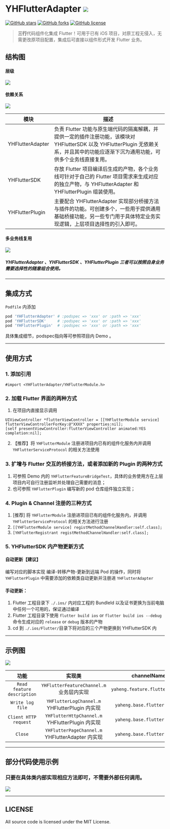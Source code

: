 # YHFlutterAdapter ![](http://git.oschina.net/NSLogHeng/imageFiles/raw/master/codeAvatar.png)

[![GitHub stars](https://img.shields.io/github/stars/jiisd/YHFlutterAdapter.svg)](https://github.com/jiisd/YHFlutterAdapter/stargazers)
[![GitHub forks](https://img.shields.io/github/forks/jiisd/YHFlutterAdapter.svg)](https://github.com/jiisd/YHFlutterAdapter/network)
[![GitHub license](https://img.shields.io/github/license/jiisd/YHFlutterAdapter.svg)](https://github.com/jiisd/YHFlutterAdapter/blob/master/LICENSE)

> **三行**代码组件化集成 Flutter！可用于已有 iOS 项目，对原工程无侵入，无需更改原项目配置，集成后可直接以组件形式开发 Flutter 业务。
 

## 结构图
#### 层级

![](https://raw.githubusercontent.com/jiisd/YHFlutterAdapter/master/diagram.png)


#### 依赖关系
![](https://raw.githubusercontent.com/jiisd/YHFlutterAdapter/master/diagram02.png)

 
| 模块 | 描述 |
| --- | --- |
| YHFlutterAdapter | 负责 Flutter 功能与原生端代码的隔离解耦，并提供一定的插件注册功能，该模块对 YHFlutterSDK 以及 YHFlutterPlugin 无依赖关系，并且其中的功能应逐渐下沉为通用功能，可供多个业务线直接复用。 |
| YHFlutterSDK | 存放 Flutter 项目编译后生成的产物，各个业务线可针对于自己的 Flutter 项目需求来生成对应的独立产物，与 YHFlutterAdapter 和 YHFlutterPlugin 组装使用。 |
| YHFlutterPlugin | 主要配合 YHFlutterAdapter 实现部分桥接方法与插件的功能。可创建多个，一些用于提供通用基础桥接功能，另一些专门用于具体特定业务实现逻辑，上层项目选择性的引入即可。 |

#### 多业务线复用

![](https://raw.githubusercontent.com/jiisd/YHFlutterAdapter/master/diagram03.png)
##### YHFlutterAdapter 、YHFlutterSDK 、YHFlutterPlugin 三者可以按照自身业务需要选择性的随意组合使用。

-----

## 集成方式

`Podfile` 内添加

```ruby
pod 'YHFlutterAdapter' # :podspec => 'xxx' or :path => 'xxx'
pod 'YHFlutterSDK'     # :podspec => 'xxx' or :path => 'xxx'
pod 'YHFlutterPlugin'  # :podspec => 'xxx' or :path => 'xxx'
```
具体集成细节，podspec指向等可参照项目内 Demo 。

-----

## 使用方式
### 1. 添加引用

```objc
#import <YHFlutterAdapter/YHFlutterModule.h>
```

### 2. 加载 Flutter 界面的两种方式

1. 在项目内直接显示调用
```objc
UIViewController *flutterViewController = [[YHFlutterModule service] flutterViewControllerForKey:@"XXXX" properties:nil];
[self presentViewController:flutterViewController animated:YES completion:nil];
```
2. 【推荐】将 ``YHFlutterModule`` 注册进项目内已有的组件化服务内并调用 ``YHFlutterServiceProtocol`` 的相关方法使用

### 3. 扩增与 Flutter 交互的桥接方法，或者添加新的 Plugin 的两种方式

1. 可参照 Demo 内的 ``YHFlutterFeatureBridgeTest``，具体的业务使用方在上层项目内可自行注册监听并处理自己需要的消息；
2. 也可参照 ``YHFlutterPlugin`` 编写新的 pod 仓库组件独立实现；

### 4. Plugin & Channel 注册的三种方式

1. [推荐] 将 ``YHFlutterModule`` 注册进项目已有的组件化服务内，并调用 ``YHFlutterServiceProtocol`` 的相关方法进行注册
2. ``[[YHFlutterModule service] registMethodChannelHandler:self.class];``
3. `[YHFlutterRegistrant registMethodChannelHandler:self.class];`

### 5. YHFlutterSDK 内产物更新方式
#### 自动更新【建议】

编写对应的脚本实现 编译-转移产物-更新到远端 Pod 的操作，同时将 ``YHFlutterPlugin`` 中需要添加的依赖类自动更新并注册进 `YHFlutterAdapter `

#### 手动更新：

1. Flutter 工程目录下 ``./.ios/`` 内对应工程的 BundleId 以及证书更换为当前电脑中任何一个可用的，保证通过编译
2. Flutter 工程目录下使用 ``flutter build ios`` or ``flutter build ios --debug`` 命令生成对应的 ``release`` or ``debug`` 版本的产物
3. cd 到 `./.ios/Flutter/`目录下将对应的三个产物更换到 YHFlutterSDK 内

-----
## 示例图

![](https://raw.githubusercontent.com/jiisd/YHFlutterAdapter/master/demoGif.gif)


| 功能 | 实现类 | channelName |
|:---:|:---:|:---:|
| `Read feature description` | `YHFlutterFeatureChannel.m`<br>业务层内实现 | `yaheng.feature.flutter.bridge`|
| `Write log file` |  `YHFlutterLogChannel.m`<br> YHFlutterPlugin 内实现 | `yaheng.base.flutter.bridge`|
|  `Client HTTP request` |  `YHFlutterHttpChannel.m`<br>YHFlutterPlugin 内实现 | `yaheng.base.flutter.bridge`|
|  `Close` |  `YHFlutterPageChannel.m`<br> YHFlutterAdapter 内实现 | `yaheng.base.flutter.bridge`|

-----
## 部分代码使用示例
### 只要在具体类内部实现相应方法即可，不需要外部任何调用。
![](https://raw.githubusercontent.com/jiisd/YHFlutterAdapter/master/codeUsage.png)

-----
## LICENSE

All source code is licensed under the MIT License.




​    
